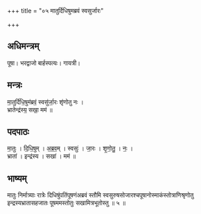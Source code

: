 +++
title = "०५ मातुर्दिधिषुमब्रवं स्वसुर्जारः"

+++
## अधिमन्त्रम्
पूषा। भरद्वाजो बार्हस्पत्यः। गायत्री।

## मन्त्रः
मा॒तुर्दि॑धि॒षुम॑ब्रवं॒ स्वसु॑र्जा॒रः शृ॑णोतु नः ।  
भ्रातेन्द्र॑स्य॒ सखा॒ मम॑ ॥

## पदपाठः
मा॒तुः । दि॒धि॒षुम् । अ॒ब्र॒व॒म् । स्वसुः॑ । जा॒रः । शृ॒णो॒तु॒ । नः॒ ।  
भ्राता॑ । इन्द्र॑स्य । सखा॑ । मम॑ ॥

## भाष्यम्
मातुः निर्मात्र्याः रात्रेः दिधिषुंपतिंपूषणंअब्रवं स्तौमि स्वसुरुषसोजारश्चपूषानोस्माकंस्तोत्राणिश्रृणोतु इन्द्रस्यभ्रातासहजातः पूषममस्तोतुः सखामित्रभूतोस्तु ॥ ५ ॥